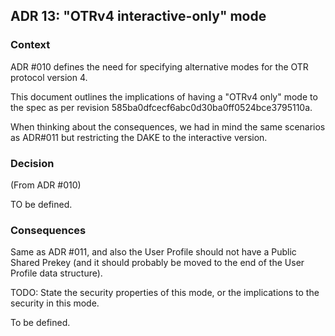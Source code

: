 ## ADR 13: "OTRv4 interactive-only" mode

### Context

ADR #010 defines the need for specifying alternative modes for the OTR protocol
version 4.

This document outlines the implications of having a "OTRv4 only" mode to the
spec as per revision 585ba0dfcecf6abc0d30ba0ff0524bce3795110a.

When thinking about the consequences, we had in mind the same scenarios as
ADR#011 but restricting the DAKE to the interactive version.

### Decision

(From ADR #010)

TO be defined.

### Consequences

Same as ADR #011, and also the User Profile should not have a Public Shared
Prekey (and it should probably be moved to the end of the User Profile data
structure).

TODO: State the security properties of this mode, or the implications to the
security in this mode.

To be defined.

